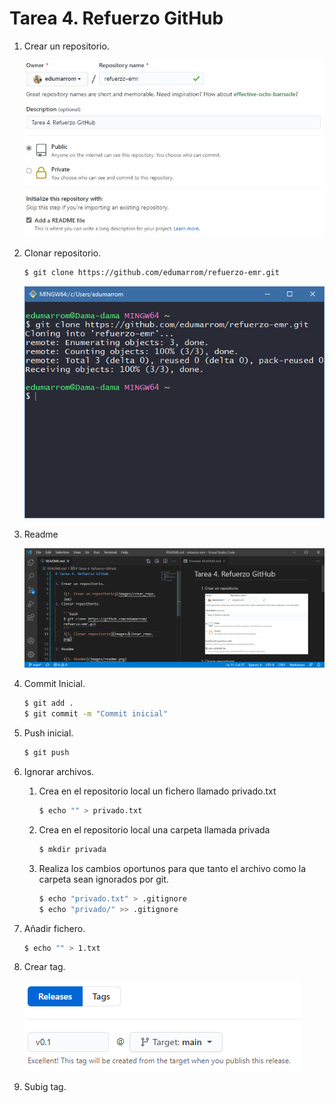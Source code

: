 # Tarea 4. Refuerzo GitHub

1. Crear un repositorio.

    ![1. Crear un repositorio](images/crear_repo.jpg)

2. Clonar repositorio.

    ```bash
    $ git clone https://github.com/edumarrom/refuerzo-emr.git
    ```
    ![2. Clonar repositorio](images/clonar_repo.png)

3. Readme

    ![3. Readme](images/readme.png)

4. Commit Inicial.

    ```bash
    $ git add .
    $ git commit -m "Commit inicial"
    ```

5. Push inicial.

    ```bash
    $ git push
    ```
6. Ignorar archivos.
    1. Crea en el repositorio local un fichero llamado privado.txt
        ```bash
        $ echo "" > privado.txt
        ```
    2. Crea en el repositorio local una carpeta llamada privada
        ```bash
        $ mkdir privada
        ```
    3. Realiza los cambios oportunos para que tanto el archivo como la carpeta sean ignorados por git.
        ```bash
        $ echo "privado.txt" > .gitignore
        $ echo "privado/" >> .gitignore
        ```

7. Añadir fichero.

    ```bash
    $ echo "" > 1.txt
    ```

8. Crear tag.

    ![8. Crear tag](images/crear_tag.png)

9. Subig tag.
